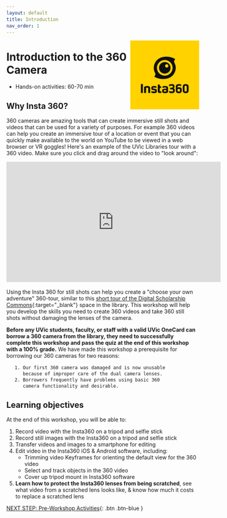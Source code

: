 ```yaml
---
layout: default
title: Introduction 
nav_order: 1
---
```

<img src="images/insta-00.png" style="float:right;width:180px;height:180px;">

# Introduction to the 360 Camera 

- Hands-on activities: 60-70 min

## Why Insta 360? 

360 cameras are amazing tools that can create immersive still shots and videos that can be used for a variety of purposes. For example 360 videos can help you create an immersive tour of a location or event that you can quickly make available to the world on YouTube to be viewed in a web browser or VR goggles! Here's an example of the UVic Libraries tour with a 360 video. Make sure you click and drag around the video to "look around":

<iframe width="560" height="315" src="https://www.youtube.com/embed/KUcSQDVtbO4" title="UVic Libraries 360 Tour" frameborder="0" allow="accelerometer; autoplay; clipboard-write; encrypted-media; gyroscope; picture-in-picture" allowfullscreen></iframe>

Using the Insta 360 for still shots can help you create a "choose your own adventure" 360-tour, similar to this [short tour of the Digital Scholarship Commons](https://msystems.net/dsc/){:target="_blank"} space in the library. This workshop will help you develop the skills you need to create 360 videos and take 360 still shots without damaging the lenses of the camera.

**Before any UVic students, faculty, or staff with a valid UVic OneCard can borrow a 360 camera from the library, they need to successfully complete this workshop and pass the quiz at the end of this workshop with a 100% grade.** We have made this workshop a prerequisite for borrowing our 360 cameras for two reasons:

       1. Our first 360 camera was damaged and is now unusable 
          because of improper care of the dual camera lenses.
       2. Borrowers frequently have problems using basic 360 
          camera functionality and desirable.

## Learning objectives

At the end of this workshop, you will be able to:

1. Record video with the Insta360 on a tripod and selfie stick
2. Record still images with the Insta360 on a tripod and selfie stick
3. Transfer videos and images to a smartphone for editing
4. Edit video in the Insta360 iOS & Android software, including:
    - Trimming video Keyframes for orienting the default view for the 360 video
    - Select and track objects in the 360 video
    - Cover up tripod mount in Insta360 software
9. **Learn how to protect the Insta360 lenses from being scratched**, see what video from a scratched lens looks like, & know how much it costs to replace a scratched lens

[NEXT STEP: Pre-Workshop Activities](pre-workshop.html){: .btn .btn-blue }
